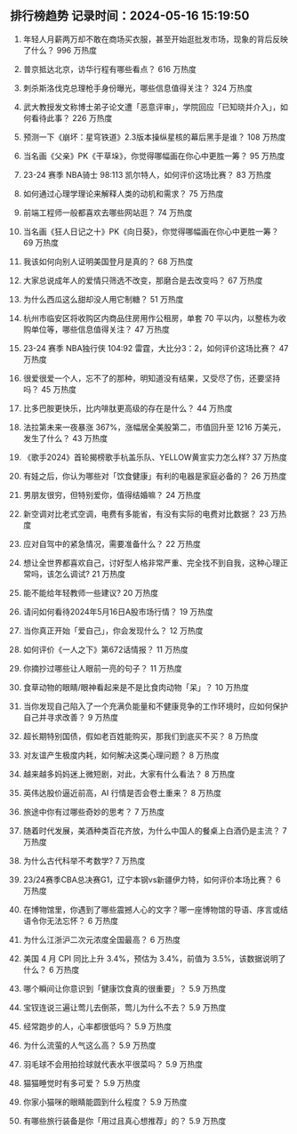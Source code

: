 
## 排行榜趋势 记录时间：2024-05-16 15:19:50
  
  1. 年轻人月薪两万却不敢在商场买衣服，甚至开始逛批发市场，现象的背后反映了什么？ 996 万热度
    
  2. 普京抵达北京，访华行程有哪些看点？ 616 万热度
    
  3. 刺杀斯洛伐克总理枪手身份曝光，哪些信息值得关注？ 324 万热度
    
  4. 武大教授发文称博士弟子论文遭「恶意评审」，学院回应「已知晓并介入」，如何看待此事？ 226 万热度
    
  5. 预测一下《崩坏：星穹铁道》2.3版本操纵星核的幕后黑手是谁？ 108 万热度
    
  6. 当名画《父亲》PK《干草垛》，你觉得哪幅画在你心中更胜一筹？ 95 万热度
    
  7. 23-24 赛季 NBA骑士 98:113 凯尔特人，如何评价这场比赛？ 83 万热度
    
  8. 如何通过心理学理论来解释人类的动机和需求？ 75 万热度
    
  9. 前端工程师一般都喜欢去哪些网站逛？ 74 万热度
    
  10. 当名画《狂人日记之十》PK《向日葵》，你觉得哪幅画在你心中更胜一筹？ 69 万热度
    
  11. 我该如何向别人证明美国登月是真的？ 68 万热度
    
  12. 大家总说成年人的爱情只筛选不改变，那磨合是去改变吗？ 67 万热度
    
  13. 为什么西瓜这么甜却没人用它制糖？ 51 万热度
    
  14. 杭州市临安区将收购区内商品住房用作公租房，单套 70 平以内，以整栋为收购单位等，哪些信息值得关注？ 47 万热度
    
  15. 23-24 赛季 NBA独行侠 104:92 雷霆，大比分3：2，如何评价这场比赛？ 47 万热度
    
  16. 很爱很爱一个人，忘不了的那种，明知道没有结果，又受尽了伤，还要坚持吗？ 45 万热度
    
  17. 比多巴胺更快乐，比内啡肽更高级的存在是什么？ 44 万热度
    
  18. 法拉第未来一夜暴涨 367%，涨幅居全美股第二，市值回升至 1216 万美元，发生了什么？ 43 万热度
    
  19. 《歌手2024》首轮揭榜歌手杭盖乐队、YELLOW黄宣实力怎么样? 37 万热度
    
  20. 有娃之后，你认为哪些对「饮食健康」有利的电器是家庭必备的？ 26 万热度
    
  21. 男朋友很穷，但特别爱你，值得结婚嘛？ 24 万热度
    
  22. 新空调对比老式空调，电费有多能省，有没有实际的电费对比数据？ 23 万热度
    
  23. 应对自驾中的紧急情况，需要准备什么？ 22 万热度
    
  24. 想让全世界都喜欢自己，讨好型人格非常严重、完全找不到自我，这种心理正常吗，该怎么调试? 21 万热度
    
  25. 能不能给年轻教师一些建议? 20 万热度
    
  26. 请问如何看待2024年5月16日A股市场行情？ 19 万热度
    
  27. 当你真正开始「爱自己」，你会发现什么？ 12 万热度
    
  28. 如何评价《一人之下》第672话情报？ 11 万热度
    
  29. 你摘抄过哪些让人眼前一亮的句子？ 11 万热度
    
  30. 食草动物的眼睛/眼神看起来是不是比食肉动物「呆」？ 10 万热度
    
  31. 当你发现自己陷入了一个充满负能量和不健康竞争的工作环境时，应如何保护自己并寻求改善？ 9 万热度
    
  32. 超长期特别国债，假如老百姓能购买，那我们到底买不买？ 8 万热度
    
  33. 对友谊产生极度内耗，如何解决这类心理问题？ 8 万热度
    
  34. 越来越多妈妈迷上微短剧，对此，大家有什么看法？ 8 万热度
    
  35. 英伟达股价逼近前高，AI 行情是否会卷土重来？ 8 万热度
    
  36. 旅途中你有过哪些奇妙的思考？ 7 万热度
    
  37. 随着时代发展，美酒种类百花齐放，为什么中国人的餐桌上白酒仍是主流？ 7 万热度
    
  38. 为什么古代科举不考数学? 7 万热度
    
  39. 23/24赛季CBA总决赛G1，辽宁本钢vs新疆伊力特，如何评价本场比赛？ 6 万热度
    
  40. 在博物馆里，你遇到了哪些震撼人心的文字？哪一座博物馆的导语、序言或结语令你无法忘怀？ 6 万热度
    
  41. 为什么江浙沪二次元浓度全国最高？ 6 万热度
    
  42. 美国 4 月 CPI 同比上升 3.4%，预估为 3.4%，前值为 3.5%，该数据说明了什么？ 6 万热度
    
  43. 哪个瞬间让你意识到「健康饮食真的很重要」？ 5.9 万热度
    
  44. 宝钗连说三遍让莺儿去倒茶，莺儿为什么不去？ 5.9 万热度
    
  45. 经常跑步的人，心率都很低吗？ 5.9 万热度
    
  46. 为什么流萤的人气这么高？ 5.9 万热度
    
  47. 羽毛球不会用拍捡球就代表水平很菜吗？ 5.9 万热度
    
  48. 猫猫睡觉时有多可爱？ 5.9 万热度
    
  49. 你家小猫咪的眼睛能圆到什么程度？ 5.9 万热度
    
  50. 有哪些旅行装备是你「用过且真心想推荐」的？ 5.9 万热度
    